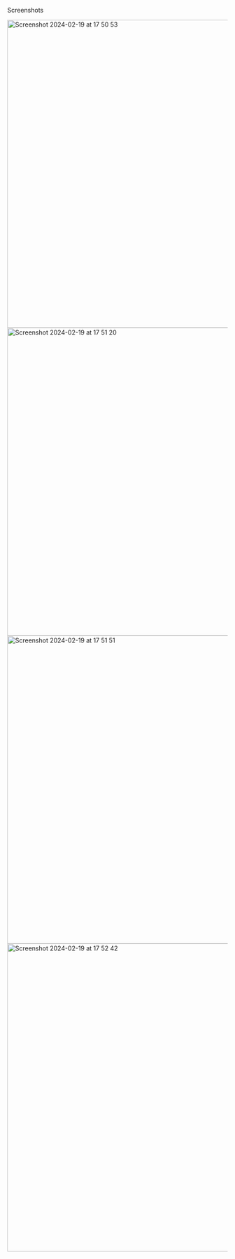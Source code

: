 Screenshots

<img width="704" alt="Screenshot 2024-02-19 at 17 50 53" src="https://github.com/aayam07/MeroTutorApp/assets/67690668/b3d963a7-e586-443c-8ca0-3ed5365d2243">

<img width="704" alt="Screenshot 2024-02-19 at 17 51 20" src="https://github.com/aayam07/MeroTutorApp/assets/67690668/ab955d64-402d-4456-9ad9-e8b2649d0678">

<img width="704" alt="Screenshot 2024-02-19 at 17 51 51" src="https://github.com/aayam07/MeroTutorApp/assets/67690668/ddd60009-144b-4537-98b0-d960ff2f97e7">

<img width="704" alt="Screenshot 2024-02-19 at 17 52 42" src="https://github.com/aayam07/MeroTutorApp/assets/67690668/78e23b34-f181-4901-a683-814f17692260">


